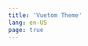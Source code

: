 ```yaml
---
title: 'Vuetom Theme'
lang: en-US
page: true
---
```


<script setup>

if (typeof window !== 'undefined') {
  const preferredLang = 'zh-CN'
  window.location.pathname =`/${preferredLang}/`
}

</script>

